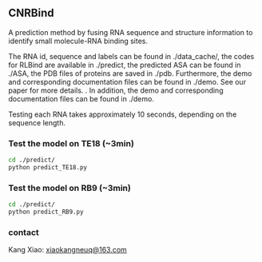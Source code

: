 ## CNRBind

A prediction method by fusing RNA sequence and structure information to identify small molecule-RNA binding sites. 

The RNA id, sequence and labels can be found in ./data_cache/, the codes for RLBind are available in ./predict, the predicted ASA can be found in ./ASA, the PDB files of proteins are saved in ./pdb. Furthermore, the demo and corresponding documentation files can be found in ./demo. See our paper for more details.
. In addition, the demo and corresponding documentation files can be found in ./demo.

Testing each RNA takes approximately 10 seconds, depending on the sequence length.

### Test the model on TE18 (~3min)

```bash
cd ./predict/
python predict_TE18.py
```
### Test the model on RB9 (~3min)
```bash
cd ./predict/
python predict_RB9.py
```
### contact
Kang Xiao: xiaokangneuq@163.com
